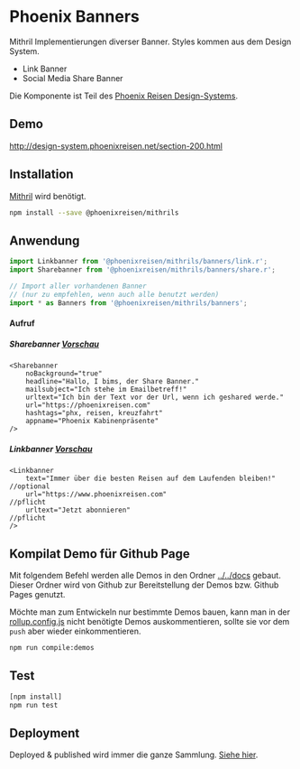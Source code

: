 # Phoenix Banners

Mithril Implementierungen diverser Banner. Styles kommen aus dem Design System.

- Link Banner
- Social Media Share Banner

Die Komponente ist Teil des [Phoenix Reisen Design-Systems](https://design-system.phoenixreisen.net).

## Demo

http://design-system.phoenixreisen.net/section-200.html

## Installation

[Mithril](https://mithriljs.org/) wird benötigt.

```bash
npm install --save @phoenixreisen/mithrils
```

## Anwendung

```js
import Linkbanner from '@phoenixreisen/mithrils/banners/link.r';
import Sharebanner from '@phoenixreisen/mithrils/banners/share.r';

// Import aller vorhandenen Banner
// (nur zu empfehlen, wenn auch alle benutzt werden)
import * as Banners from '@phoenixreisen/mithrils/banners';
```

#### Aufruf

##### Sharebanner [Vorschau](http://design-system.phoenixreisen.net/section-200.html)

```tsx
<Sharebanner
    noBackground="true"
    headline="Hallo, I bims, der Share Banner."
    mailsubject="Ich stehe im Emailbetreff!"
    urltext="Ich bin der Text vor der Url, wenn ich geshared werde."
    url="https://phoenixreisen.com"
    hashtags="phx, reisen, kreuzfahrt"
    appname="Phoenix Kabinenpräsente"
/>
```

##### Linkbanner [Vorschau](http://design-system.phoenixreisen.net/section-200.html)

```tsx
<Linkbanner
    text="Immer über die besten Reisen auf dem Laufenden bleiben!"      //optional
    url="https://www.phoenixreisen.com"                                 //pflicht
    urltext="Jetzt abonnieren"                                          //pflicht
/>
```

## Kompilat Demo für Github Page

Mit folgendem Befehl werden alle Demos in den Ordner [../../docs](../../docs) gebaut. Dieser Ordner wird von Github zur Bereitstellung der Demos bzw. Github Pages genutzt.

Möchte man zum Entwickeln nur bestimmte Demos bauen, kann man in der [rollup.config.js](../../rollup.config.js) nicht benötigte Demos auskommentieren, sollte sie vor dem `push` aber wieder einkommentieren.

```bash
npm run compile:demos
```

## Test

```bash
[npm install]
npm run test
```

## Deployment

Deployed & published wird immer die ganze Sammlung. [Siehe hier](../../README.md).